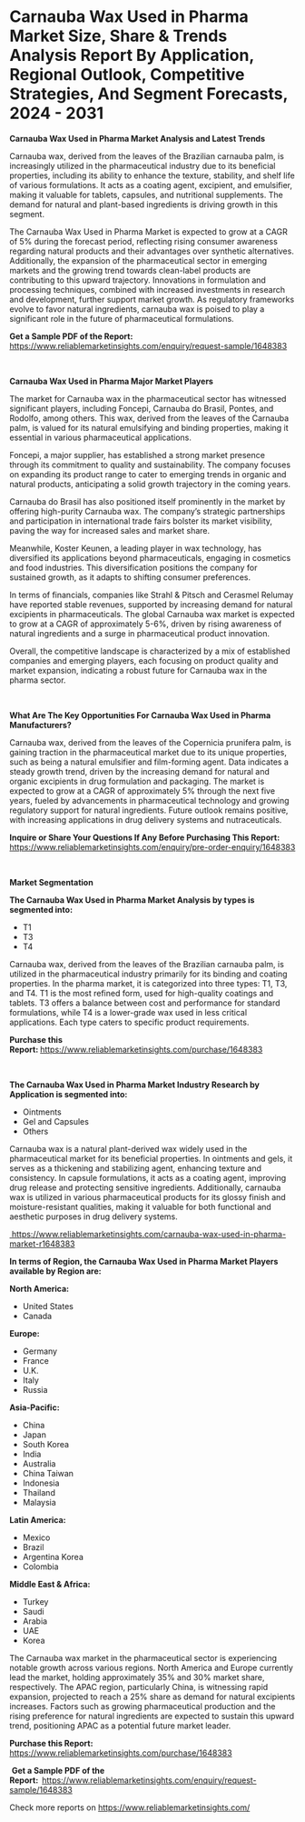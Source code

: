 <p><h1>Carnauba Wax Used in Pharma Market Size, Share & Trends Analysis Report By Application, Regional Outlook, Competitive Strategies, And Segment Forecasts, 2024 - 2031</h1></p><p><strong>Carnauba Wax Used in Pharma Market Analysis and Latest Trends</strong></p>
<p><p>Carnauba wax, derived from the leaves of the Brazilian carnauba palm, is increasingly utilized in the pharmaceutical industry due to its beneficial properties, including its ability to enhance the texture, stability, and shelf life of various formulations. It acts as a coating agent, excipient, and emulsifier, making it valuable for tablets, capsules, and nutritional supplements. The demand for natural and plant-based ingredients is driving growth in this segment.</p><p>The Carnauba Wax Used in Pharma Market is expected to grow at a CAGR of 5% during the forecast period, reflecting rising consumer awareness regarding natural products and their advantages over synthetic alternatives. Additionally, the expansion of the pharmaceutical sector in emerging markets and the growing trend towards clean-label products are contributing to this upward trajectory. Innovations in formulation and processing techniques, combined with increased investments in research and development, further support market growth. As regulatory frameworks evolve to favor natural ingredients, carnauba wax is poised to play a significant role in the future of pharmaceutical formulations.</p></p>
<p><strong>Get a Sample PDF of the Report:&nbsp;</strong> <a href="https://www.reliablemarketinsights.com/enquiry/request-sample/1648383?utm_campaign=2013&utm_medium=2&utm_source=Github&utm_content=ia&utm_term=29122024&utm_id=carnauba-wax-used-in-pharma">https://www.reliablemarketinsights.com/enquiry/request-sample/1648383</a></p>
<p>&nbsp;</p>
<p><strong>Carnauba Wax Used in Pharma Major Market Players</strong></p>
<p><p>The market for Carnauba wax in the pharmaceutical sector has witnessed significant players, including Foncepi, Carnauba do Brasil, Pontes, and Rodolfo, among others. This wax, derived from the leaves of the Carnauba palm, is valued for its natural emulsifying and binding properties, making it essential in various pharmaceutical applications.</p><p>Foncepi, a major supplier, has established a strong market presence through its commitment to quality and sustainability. The company focuses on expanding its product range to cater to emerging trends in organic and natural products, anticipating a solid growth trajectory in the coming years.</p><p>Carnauba do Brasil has also positioned itself prominently in the market by offering high-purity Carnauba wax. The company’s strategic partnerships and participation in international trade fairs bolster its market visibility, paving the way for increased sales and market share.</p><p>Meanwhile, Koster Keunen, a leading player in wax technology, has diversified its applications beyond pharmaceuticals, engaging in cosmetics and food industries. This diversification positions the company for sustained growth, as it adapts to shifting consumer preferences.</p><p>In terms of financials, companies like Strahl & Pitsch and Cerasmel Relumay have reported stable revenues, supported by increasing demand for natural excipients in pharmaceuticals. The global Carnauba wax market is expected to grow at a CAGR of approximately 5-6%, driven by rising awareness of natural ingredients and a surge in pharmaceutical product innovation.</p><p>Overall, the competitive landscape is characterized by a mix of established companies and emerging players, each focusing on product quality and market expansion, indicating a robust future for Carnauba wax in the pharma sector.</p></p>
<p>&nbsp;</p>
<p><strong>What Are The Key Opportunities For Carnauba Wax Used in Pharma Manufacturers?</strong></p>
<p><p>Carnauba wax, derived from the leaves of the Copernicia prunifera palm, is gaining traction in the pharmaceutical market due to its unique properties, such as being a natural emulsifier and film-forming agent. Data indicates a steady growth trend, driven by the increasing demand for natural and organic excipients in drug formulation and packaging. The market is expected to grow at a CAGR of approximately 5% through the next five years, fueled by advancements in pharmaceutical technology and growing regulatory support for natural ingredients. Future outlook remains positive, with increasing applications in drug delivery systems and nutraceuticals.</p></p>
<p><strong>Inquire or Share Your Questions If Any Before Purchasing This Report:</strong> <a href="https://www.reliablemarketinsights.com/enquiry/pre-order-enquiry/1648383?utm_campaign=2013&utm_medium=2&utm_source=Github&utm_content=ia&utm_term=29122024&utm_id=carnauba-wax-used-in-pharma">https://www.reliablemarketinsights.com/enquiry/pre-order-enquiry/1648383</a></p>
<p>&nbsp;</p>
<p><strong>Market Segmentation</strong></p>
<p><strong>The Carnauba Wax Used in Pharma Market Analysis by types is segmented into:</strong></p>
<p><ul><li>T1</li><li>T3</li><li>T4</li></ul></p>
<p><p>Carnauba wax, derived from the leaves of the Brazilian carnauba palm, is utilized in the pharmaceutical industry primarily for its binding and coating properties. In the pharma market, it is categorized into three types: T1, T3, and T4. T1 is the most refined form, used for high-quality coatings and tablets. T3 offers a balance between cost and performance for standard formulations, while T4 is a lower-grade wax used in less critical applications. Each type caters to specific product requirements.</p></p>
<p><strong>Purchase this Report:&nbsp;</strong><a href="https://www.reliablemarketinsights.com/purchase/1648383?utm_campaign=2013&utm_medium=2&utm_source=Github&utm_content=ia&utm_term=29122024&utm_id=carnauba-wax-used-in-pharma">https://www.reliablemarketinsights.com/purchase/1648383</a></p>
<p>&nbsp;</p>
<p><strong>The Carnauba Wax Used in Pharma Market Industry Research by Application is segmented into:</strong></p>
<p><ul><li>Ointments</li><li>Gel and Capsules</li><li>Others</li></ul></p>
<p><p>Carnauba wax is a natural plant-derived wax widely used in the pharmaceutical market for its beneficial properties. In ointments and gels, it serves as a thickening and stabilizing agent, enhancing texture and consistency. In capsule formulations, it acts as a coating agent, improving drug release and protecting sensitive ingredients. Additionally, carnauba wax is utilized in various pharmaceutical products for its glossy finish and moisture-resistant qualities, making it valuable for both functional and aesthetic purposes in drug delivery systems.</p></p>
<p><a href="https://www.reliablemarketinsights.com/carnauba-wax-used-in-pharma-market-r1648383?utm_campaign=2013&utm_medium=2&utm_source=Github&utm_content=ia&utm_term=29122024&utm_id=carnauba-wax-used-in-pharma">&nbsp;https://www.reliablemarketinsights.com/carnauba-wax-used-in-pharma-market-r1648383</a></p>
<p><strong>In terms of Region, the Carnauba Wax Used in Pharma Market Players available by Region are:</strong></p>
<p>
    <p> <strong> North America: </strong>
        <ul>
            <li>United States</li>
            <li>Canada</li>
        </ul>
        </p> 
    <p> <strong> Europe: </strong>
        <ul>
            <li>Germany</li>
            <li>France</li>
            <li>U.K.</li>
            <li>Italy</li>
            <li>Russia</li>
        </ul>
        </p> 
    <p> <strong> Asia-Pacific: </strong>
        <ul>
            <li>China</li>
            <li>Japan</li>
            <li>South Korea</li>
            <li>India</li>
            <li>Australia</li>
            <li>China Taiwan</li>
            <li>Indonesia</li>
            <li>Thailand</li>
            <li>Malaysia</li>
        </ul>
        </p> 
    <p> <strong> Latin America: </strong>
        <ul>
            <li>Mexico</li>
            <li>Brazil</li>
            <li>Argentina Korea</li>
            <li>Colombia</li>
        </ul>
        </p> 
    <p> <strong> Middle East & Africa: </strong>
        <ul>
            <li>Turkey</li>
            <li>Saudi</li>
            <li>Arabia</li>
            <li>UAE</li>
            <li>Korea</li>
        </ul>
    </p>
    </p>
<p><p>The Carnauba wax market in the pharmaceutical sector is experiencing notable growth across various regions. North America and Europe currently lead the market, holding approximately 35% and 30% market share, respectively. The APAC region, particularly China, is witnessing rapid expansion, projected to reach a 25% share as demand for natural excipients increases. Factors such as growing pharmaceutical production and the rising preference for natural ingredients are expected to sustain this upward trend, positioning APAC as a potential future market leader.</p></p>
<p><strong>Purchase this Report: </strong><a href="https://www.reliablemarketinsights.com/purchase/1648383?utm_campaign=2013&utm_medium=2&utm_source=Github&utm_content=ia&utm_term=29122024&utm_id=carnauba-wax-used-in-pharma">https://www.reliablemarketinsights.com/purchase/1648383</a></p>
<p>&nbsp;<strong>Get a Sample PDF of the Report:&nbsp;&nbsp;</strong><a href="https://www.reliablemarketinsights.com/enquiry/request-sample/1648383?utm_campaign=2013&utm_medium=2&utm_source=Github&utm_content=ia&utm_term=29122024&utm_id=carnauba-wax-used-in-pharma">https://www.reliablemarketinsights.com/enquiry/request-sample/1648383</a></p>
<p><strong></strong></p>
<p>Check more reports on <a href="https://www.reliablemarketinsights.com/?utm_campaign=2013&utm_medium=2&utm_source=Github&utm_content=ia&utm_term=29122024&utm_id=carnauba-wax-used-in-pharma">https://www.reliablemarketinsights.com/</a></p>